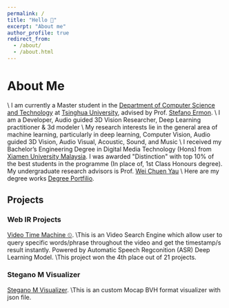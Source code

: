 ```yaml
---
permalink: /
title: "Hello 👋"
excerpt: "About me"
author_profile: true
redirect_from: 
  - /about/
  - /about.html
---
```


# About Me
\ I am currently a Master student in the [Department of Computer Science and Technology](https://www.cs.tsinghua.edu.cn/csen/) at [Tsinghua University](https://www.tsinghua.edu.cn/en/), advised by Prof. [Stefano Ermon](https://cs.stanford.edu/~ermon/).
\ I am a Developer, Audio guided 3D Vision Researcher, Deep Learning practitioner & 3d modeler
\ My research interests lie in the general area of machine learning, particularly in deep learning, Computer Vision, Audio guided 3D Vision, Audio Visual, Acoustic, Sound, and Music
\ I received my Bachelor’s Engineering Degree in Digital Media Technology (Hons) from [Xiamen University Malaysia](https://www.xmu.edu.my). I was awarded "Distinction" with top 10% of the best students in the programme (In place of, 1st Class Honours degree). My undergraduate research advisors is Prof. [Wei Chuen Yau](https://ieeexplore.ieee.org/author/37667757400)
\ Here are my degree works [Degree Portfilio](https://qiwen98.github.io/files/Portfolio_2020(mini).pdf "Degree Portfilio").


## Projects
### Web IR Projects 
[Video Time Machine ⏲](https://share.streamlit.io/qiwen98/webir/main.py/).
\This is an Video Search Engine which allow user to query specific words/phrase throughout the video and get the timestamp/s result instantly. Powered by Automatic Speech Regconition (ASR) Deep Learning Model. 
\This project won the 4th place out of 21 projects.

### Stegano M Visualizer  
[Stegano M Visualizer](https://github.com/qiwen98/Stegano_M_Vis).
\This is an custom Mocap BVH format visualizer with json file.

